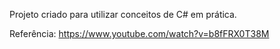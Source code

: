 Projeto criado para utilizar conceitos de C# em prática.

Referência: https://www.youtube.com/watch?v=b8fFRX0T38M
